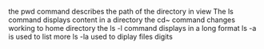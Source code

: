 the pwd command describes the path of the directory in view
The ls command displays content in a directory
the cd~ command changes working to home directory
the ls -l command displays in a long format
ls -a is used to list more
ls -la used to diplay files digits 
